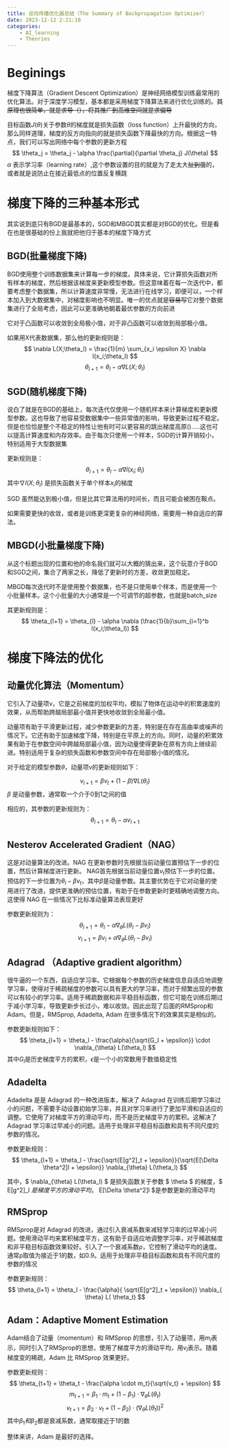 ```yaml
---
title: 反向传播优化器总结（The Summary of Backpropagation Optimizer）
date: 2023-12-12 2:21:10
categories:
    - AI_learning
    - Theories
---
```

# Beginings
梯度下降算法（Gradient Descent Optimization）是神经网络模型训练最常用的优化算法。对于深度学习模型，基本都是采用梯度下降算法来进行优化训练的。~~其原理也很简单，就是求导（），将其推广到高维空间就是求偏导~~

目标函数$J(\theta)$关于参数$\theta$的梯度就是损失函数（loss function）上升最快的方向，那么同样道理，梯度的反方向指向的就是损失函数下降最快的方向。根据这一特点，我们可以写出网络中每个参数的更新方程
$$
\theta_j = \theta_j - \alpha \frac{\partial}{\partial \theta_j} J(\theta)
$$
$\alpha$ 表示学习率（learning rate）,这个参数设置的目的就是为了走太大~~扯到蛋~~的，或者就是说防止在接近最低点的位置反复横跳
# 梯度下降的三种基本形式
其实说到底只有BGD是最基本的，SGD和MBGD其实都是对BGD的优化。但是看在也是很基础的份上我就把他归于基本的梯度下降方式
## BGD(批量梯度下降)
BGD使用整个训练数据集来计算每一步的梯度。具体来说，它计算损失函数对所有样本的梯度，然后根据该梯度来更新模型参数。但这意味着在每一次迭代中，都要考虑整个数据集，所以计算速度非常慢，无法进行在线学习，即便可以，一个样本加入到大数据集中，对梯度影响也不明显。唯一的优点就是~~容易写~~它对整个数据集进行了全局考虑，因此可以更准确地朝着最优参数的方向前进

它对于凸函数可以收敛到全局极小值，对于非凸函数可以收敛到局部极小值。

如果用X代表数据集，那么他的更新规则是：
$$
\nabla L(X;\theta_l) = \frac{1}{m} \sum_{x_i \epsilon X} \nabla l(x_i;\theta_l)
$$
$$
\theta_{l+1} = \theta_{l} - \alpha \nabla L(X;\theta_l)
$$

## SGD(随机梯度下降)
说白了就是在BGD的基础上，每次迭代仅使用一个随机样本来计算梯度和更新模型参数。这也导致了他容易受数据集中一些异常值的影响，导致更新过程不稳定。但是也恰恰是整个不稳定的特性让他有时可以更容易的跳出梯度高原().....这也可以提高计算速度和内存效率。由于每次只使用一个样本，SGD的计算开销较小，特别适用于大型数据集

更新规则是：
$$
\theta_{l+1} = \theta_{l} - \alpha \nabla l(x_i;\theta_l)
$$
其中$\nabla l(X;\theta_l)$ 是损失函数关于单个样本$x_i$的梯度

SGD 虽然能达到极小值，但是比其它算法用的时间长，而且可能会被困在鞍点。

如果需要更快的收敛，或者是训练更深更复杂的神经网络，需要用一种自适应的算法。

## MBGD(小批量梯度下降)
从这个标题出现的位置和他的命名我们就可以大概的猜出来，这个玩意介于BGD和SGD之间，集合了两家之长，降低了更新时的方差，收敛更加稳定。

MBGD每次迭代时不是使用整个数据集，也不是只使用单个样本，而是使用一个小批量样本。这个小批量的大小通常是一个可调节的超参数，也就是batch_size

其更新规则是：
$$
\theta_{l+1} = \theta_{l} - \alpha \nabla (\frac{1}{b}\sum_{i=1}^b l(x_i;\theta_l))
$$

# 梯度下降法的优化
## 动量优化算法（Momentum）
它引入了动量项v，它是之前梯度的加权平均，模拟了物体在运动中的积累速度的效果，从而帮助跨越局部最小值并更快地收敛到全局最小值。

动量项有助于平滑更新过程，减少参数更新的方差，特别是在存在高曲率或噪声的情况下。它还有助于加速梯度下降，特别是在平原上的方向。同时，动量的积累效果有助于在参数空间中跨越局部最小值，因为动量使得更新在原有方向上继续前进。特别适用于复杂的损失函数和参数空间中存在局部极小值的情况。

对于给定的模型参数$\theta$，动量项v的更新规则如下：

$$
v_{l+1} = \beta v_t + (1 - \beta) \nabla L(\theta_l)
$$
$\beta$ 是动量参数，通常取一个介于0到1之间的值

相应的，其参数的更新规则为：
$$
\theta_{l+1} = \theta_{l} - \alpha v_{l+1}
$$

## Nesterov Accelerated Gradient（NAG）
这是对动量算法的改进。NAG 在更新参数时先根据当前动量位置预估下一步的位置，然后计算梯度进行更新。
NAG首先根据当前动量位置$v_t$预估下一步的位置。预估的下一步位置为$\theta_l - \beta v_t$，其中$\beta$是动量参数。其主要优势在于它对动量的使用进行了改进，提供更准确的预估位置，有助于在参数更新时更精确地调整方向。这使得 NAG 在一些情况下比标准动量算法表现更好

参数更新规则为：
$$
\theta_{l+1} = \theta_{l} - \alpha \nabla_\theta L(\theta_l - \beta v_l)
$$
$$
v_{l+1} = \beta v_l + \alpha \nabla_\theta L(\theta_l - \beta v_l)
$$

## Adagrad （Adaptive gradient algorithm）
很牛逼的一个东西，自适应学习率。它根据每个参数的历史梯度信息自适应地调整学习率，使得对于稀疏梯度的参数可以具有更大的学习率，而对于频繁出现的参数可以有较小的学习率。适用于稀疏数据和非平稳目标函数，但它可能在训练后期过于减小学习率，导致更新步长过小，难以收敛。因此出现了后面的RMSprop和Adam。但是，RMSprop, Adadelta, Adam 在很多情况下的效果其实是相似的。

参数更新规则如下：
$$
\theta_{l+1} = \theta_l - \frac{\alpha}{\sqrt{G_l + \epsilon}} \cdot \nabla_{\theta} L(\theta_l)
$$
其中$G_l$是历史梯度平方的累积，$\epsilon$是一个小的常数用于数值稳定性

## Adadelta
Adadelta 是是 Adagrad 的一种改进版本，解决了 Adagrad 在训练后期学习率过小的问题，不需要手动设置初始学习率，并且对学习率进行了更加平滑和自适应的调整。它使用了对梯度平方的滑动平均，而不是历史梯度平方的累积。这解决了 Adagrad 学习率过早减小的问题。适用于处理非平稳目标函数和具有不同尺度的参数的情况。

参数更新规则：
$$
\theta_{l+1} = \theta_l - \frac{\sqrt{E[g^2]_t + \epsilon}}{\sqrt{E[\Delta \theta^2]l + \epsilon}}  \nabla_{\theta} L(\theta_l)
$$

其中，$ \nabla_{\theta} L(\theta_l) $ 是损失函数关于参数 $ \theta $ 的梯度，$ E[g^2]_l $是梯度平方的滑动平均，$ E[\Delta \theta^2]l $是参数更新的滑动平均

## RMSprop
RMSprop是对 Adagrad 的改进，通过引入衰减系数来减轻学习率的过早减小问题。使用滑动平均来累积梯度平方，这有助于自适应地调整学习率，对于稀疏梯度和非平稳目标函数效果较好。引入了一个衰减系数ρ，它控制了滑动平均的速度。通常ρ取值为接近于1的数，如0.9。适用于处理非平稳目标函数和具有不同尺度的参数的情况

参数更新规则：
$$
\theta_{l+1} = \theta_l - \frac{\alpha}{ \sqrt{E[g^2]_t + \epsilon}} \nabla_{ \theta} L( \theta_t)
$$
## Adam：Adaptive Moment Estimation
Adam结合了动量（momentum）和 RMSprop 的思想，引入了动量项，用$m_l$表示，同时引入了RMSprop的思想，使用了梯度平方的滑动平均，用$v_l$表示。随着梯度变的稀疏，Adam 比 RMSprop 效果更好。

参数更新规则：
$$
\theta_{t+1} = \theta_t - \frac{\alpha \cdot m_t}{\sqrt{v_t} + \epsilon}
$$
$$
m_{t+1} = \beta_1 \cdot m_t + (1 - \beta_1) \cdot \nabla_{\theta} L(\theta_t)
$$
$$
v_{t+1} = \beta_2 \cdot v_t + (1 - \beta_2) \cdot (\nabla_{\theta} L(\theta_t))^2
$$
其中$\beta_1 和 \beta_2$都是衰减系数，通常取接近于1的数

整体来讲，Adam 是最好的选择。